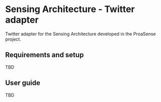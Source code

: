 # Sensing Architecture - Twitter adapter
Twitter adapter for the Sensing Architecture developed in the ProaSense project.

## Requirements and setup
TBD

## User guide
TBD
